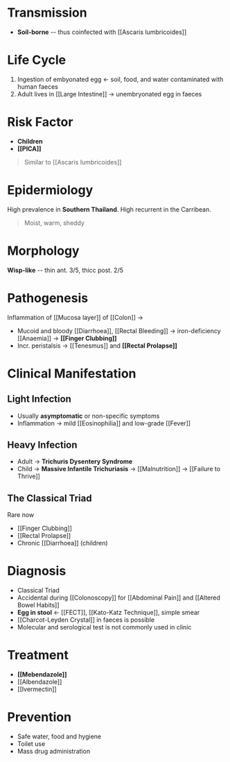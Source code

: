 # Transmission
- **Soil-borne** -- thus coinfected with [[Ascaris lumbricoides]]

# Life Cycle
1. Ingestion of embyonated egg <- soil, food, and water contaminated with human faeces
2. Adult lives in [[Large Intestine]] -> unembryonated egg in faeces

# Risk Factor
- **Children**
- **[[PICA]]**
> Similar to [[Ascaris lumbricoides]]

# Epidermiology
High prevalence in **Southern Thailand**. High recurrent in the Carribean.
> Moist, warm, sheddy

# Morphology
**Wisp-like** -- thin ant. 3/5, thicc post. 2/5

# Pathogenesis
Inflammation of [[Mucosa layer]] of [[Colon]] ->
- Mucoid and bloody [[Diarrhoea]], [[Rectal Bleeding]] -> iron-deficiency [[Anaemia]] -> **[[Finger Clubbing]]**
- Incr. peristalsis -> [[Tenesmus]] and **[[Rectal Prolapse]]**


# Clinical Manifestation
## Light Infection
- Usually **asymptomatic** or non-specific symptoms
- Inflammation -> mild [[Eosinophilia]] and low-grade [[Fever]]

## Heavy Infection
- Adult -> **Trichuris Dysentery Syndrome**
- Child -> **Massive Infantile Trichuriasis** -> [[Malnutrition]] -> [[Failure to Thrive]]

## The Classical Triad
Rare now
- [[Finger Clubbing]]
- [[Rectal Prolapse]]
- Chronic [[Diarrhoea]] (children)

# Diagnosis
- Classical Triad
- Accidental during [[Colonoscopy]] for [[Abdominal Pain]] and [[Altered Bowel Habits]]
- **Egg in stool** <- [[FECT]], [[Kato-Katz Technique]], simple smear
- [[Charcot-Leyden Crystal]] in faeces is possible
- Molecular and serological test is not commonly used in clinic

# Treatment
- **[[Mebendazole]]**
- [[Albendazole]]
- [[Ivermectin]]

# Prevention
- Safe water, food and hygiene
- Toilet use
- Mass drug administration

























